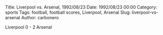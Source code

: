 Title: Liverpool vs. Arsenal, 1992/08/23
Date: 1992/08/23 00:00
Category: sports
Tags: football, football scores, Liverpool, Arsenal
Slug: liverpool-vs-arsenal
Author: carbonero


Liverpool 0 - 2 Arsenal
